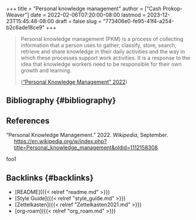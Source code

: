 +++
title = "Personal knowledge management"
author = ["Cash Prokop-Weaver"]
date = 2022-02-06T07:20:00-08:00
lastmod = 2023-12-23T15:45:48-08:00
draft = false
slug = "773406e0-fe95-41f4-a254-b2c6ade18ce9"
+++

> Personal knowledge management (PKM) is a process of collecting information that a person uses to gather, classify, store, search, retrieve and share knowledge in their daily activities and the way in which these processes support work activities. It is a response to the idea that knowledge workers need to be responsible for their own growth and learning.
>
> (<a href="#citeproc_bib_item_1">“Personal Knowledge Management” 2022</a>)


## Bibliography {#bibliography}

## References

<style>.csl-entry{text-indent: -1.5em; margin-left: 1.5em;}</style><div class="csl-bib-body">
  <div class="csl-entry"><a id="citeproc_bib_item_1"></a>“Personal Knowledge Management.” 2022. <i>Wikipedia</i>, September. <a href="https://en.wikipedia.org/w/index.php?title=Personal_knowledge_management&oldid=1112158308">https://en.wikipedia.org/w/index.php?title=Personal_knowledge_management&#38;oldid=1112158308</a>.</div>
</div>

foo1


## Backlinks {#backlinks}

-   [README]({{< relref "readme.md" >}})
-   [Style Guide]({{< relref "style_guide.md" >}})
-   [Zettelkasten]({{< relref "Zettelkasten2021.md" >}})
-   [org-roam]({{< relref "org_roam.md" >}})
